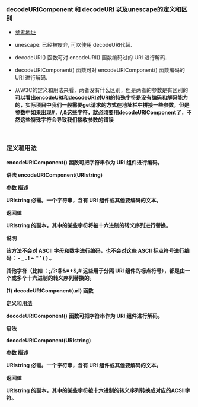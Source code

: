 ### decodeURIComponent 和 decodeURI 以及unescape的定义和区别

- [参考地址](https://www.cnblogs.com/konglxblog/p/15993407.html#:~:text=decodeURI%20%28%29%20%E5%87%BD%E6%95%B0%E5%8F%AF%E5%AF%B9%20encodeURI%20%28%29%20%E5%87%BD%E6%95%B0%E7%BC%96%E7%A0%81%E8%BF%87%E7%9A%84%20URI%20%E8%BF%9B%E8%A1%8C%E8%A7%A3%E7%A0%81%E3%80%82,%28%29%20%E5%87%BD%E6%95%B0%E5%8F%AF%E5%AF%B9%20encodeURIComponent%20%28%29%20%E5%87%BD%E6%95%B0%E7%BC%96%E7%A0%81%E7%9A%84%20URI%20%E8%BF%9B%E8%A1%8C%E8%A7%A3%E7%A0%81%E3%80%82%20%E4%BB%8EW3C%E7%9A%84%E5%AE%9A%E4%B9%89%E5%92%8C%E7%94%A8%E6%B3%95%E6%9D%A5%E7%9C%8B%EF%BC%8C%E4%B8%A4%E8%80%85%E6%B2%A1%E6%9C%89%E4%BB%80%E4%B9%88%E5%8C%BA%E5%88%AB%EF%BC%8C%E4%BD%86%E6%98%AF%E4%B8%A4%E8%80%85%E7%9A%84%E5%8F%82%E6%95%B0%E6%98%AF%E6%9C%89%E5%8C%BA%E5%88%AB%E7%9A%84%EF%BC%9A)

- unescape: 已经被废弃, 可以使用 decodeURI代替.
- decodeURI() 函数可对 encodeURI() 函数编码过的 URI 进行解码.
- decodeURIComponent() 函数可对 encodeURIComponent() 函数编码的 URI 进行解码.
- 从W3C的定义和用法来看，两者没有什么区别，但是两者的参数是有区别的
 <strong>可以看出encodeURI和decodeURI对URI的特殊字符是没有编码和解码能力的，实际项目中我们一般需要get请求的方式在地址栏中拼接一些参数，但是参数中如果出现#，/,&这些字符，就必须要用decodeURIComponent了，不然这些特殊字符会导致我们接收参数的错误<strong>

<br />

### 定义和用法

encodeURIComponent() 函数可把字符串作为 URI 组件进行编码。

语法
encodeURIComponent(URIstring)

参数 描述

URIstring 必需。一个字符串，含有 URI 组件或其他要编码的文本。

返回值

URIstring 的副本，其中的某些字符将被十六进制的转义序列进行替换。

说明

该方法不会对 ASCII 字母和数字进行编码，也不会对这些 ASCII 标点符号进行编码： - _ . ! ~ * ' ( ) 。

其他字符（比如 ：;/?:@&=+$,# 这些用于分隔 URI 组件的标点符号），都是由一个或多个十六进制的转义序列替换的。

(1) decodeURIComponent(url) 函数

定义和用法

decodeURIComponent() 函数可把字符串作为 URI 组件进行解码。

语法

decodeURIComponent(URIstring)

参数 描述

URIstring 必需。一个字符串，含有 URI 组件或其他要解码的文本。

返回值

URIstring 的副本，其中的某些字符被十六进制的转义序列转换成对应的ACSII字符。

